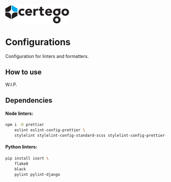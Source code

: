 <img src="../Certego.png" alt="Certego" width="200" />

# Configurations

Configuration for linters and formatters.

## How to use

W.I.P.

## Dependencies

#### Node linters:

```bash
npm i -D prettier
    eslint eslint-config-prettier \
    stylelint stylelint-config-standard-scss stylelint-config-prettier-scss
```

#### Python linters:

```bash
pip install isort \
    flake8
    black
    pylint pylint-django
```


